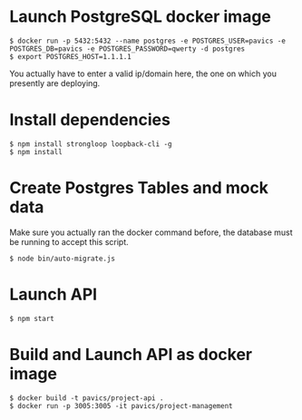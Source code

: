 # Launch PostgreSQL docker image
```
$ docker run -p 5432:5432 --name postgres -e POSTGRES_USER=pavics -e POSTGRES_DB=pavics -e POSTGRES_PASSWORD=qwerty -d postgres
$ export POSTGRES_HOST=1.1.1.1
```

You actually have to enter a valid ip/domain here, the one on which you presently are deploying.

# Install dependencies
```
$ npm install strongloop loopback-cli -g
$ npm install
```

# Create Postgres Tables and mock data

Make sure you actually ran the docker command before, the database must be running to accept this script.

```
$ node bin/auto-migrate.js
```

# Launch API
```
$ npm start
```

# Build and Launch API as docker image
```
$ docker build -t pavics/project-api .
$ docker run -p 3005:3005 -it pavics/project-management
```
